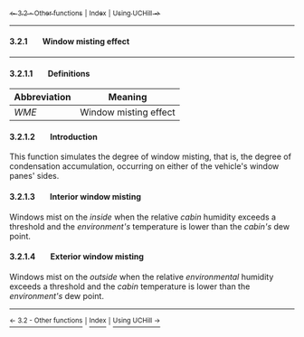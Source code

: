 [<sub>&#8592; 3.2 - Other functions</sub>](./3_functionality_details.md#32other-functions) <sub>|</sub> [<sub>Index</sub>](./0_index.md) <sub>|</sub> [<sub>Using UCHill &#8594;</sub>](./4_usage.md)
***
#### 3.2.1&#160;&#160;&#160;&#160;&#160;&#160;&#160;&#160;Window misting effect
***
#### 3.2.1.1&#160;&#160;&#160;&#160;&#160;&#160;&#160;&#160;Definitions

Abbreviation | Meaning
------------ | -------
*WME* | Window misting effect

#### 3.2.1.2&#160;&#160;&#160;&#160;&#160;&#160;&#160;&#160;Introduction

This function simulates the degree of window misting, that is, the degree of condensation accumulation, occurring on either of the vehicle's window panes' sides.

#### 3.2.1.3&#160;&#160;&#160;&#160;&#160;&#160;&#160;&#160;Interior window misting

Windows mist on the *inside* when the relative *cabin* humidity exceeds a threshold and the *environment's* temperature is lower than the *cabin's* dew point.

#### 3.2.1.4&#160;&#160;&#160;&#160;&#160;&#160;&#160;&#160;Exterior window misting

Windows mist on the *outside* when the relative *environmental* humidity exceeds a threshold and the *cabin* temperature is lower than the *environment's* dew point.
***
[<sup>&#8592; 3.2 - Other functions</sup>](./3_functionality_details.md#32other-functions) <sup>|</sup> [<sup>Index</sup>](./0_index.md) <sup>|</sup> [<sup>Using UCHill &#8594;</sup>](./4_usage.md)
